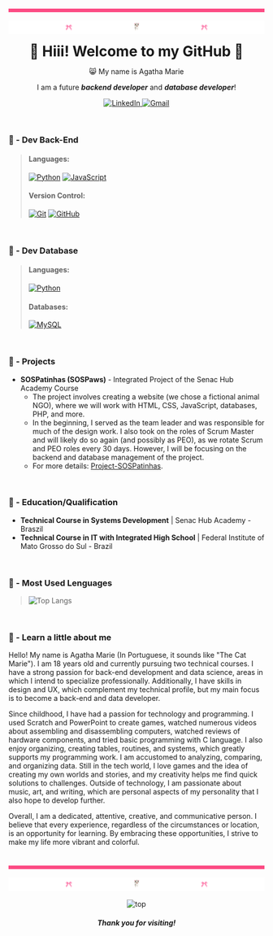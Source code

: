 <img src="div.png" alt="div">
<p align="center">
  <img src="header.png" alt="Logo">
</p>

<h1 align="center" style="margin: 0; padding: 0;">🌸 Hiii! Welcome to my GitHub 🌸</h1>

<p align="center">😸 My name is Agatha Marie</p>
<p align="center">I am a future <strong><em>backend developer</em></strong> and <strong><em>database developer</em></strong>!</p>

<p align="center">
  <a href="https://www.linkedin.com/in/agathamarie/">
    <img src="https://img.shields.io/badge/-LinkedIn-%230077B5?style=for-the-badge&logo=linkedin&logoColor=white" alt="LinkedIn">
  </a>
  <a href="mailto:agathaarantes06@gmail.com">
    <img src="https://img.shields.io/badge/Gmail-D14836?style=for-the-badge&logo=gmail&logoColor=white" alt="Gmail">
  </a>
</p>          


### 🍥 - Dev Back-End
> #### Languages:
> [![Python](https://img.shields.io/badge/Python-3776AB?logo=python&logoColor=fff&style=for-the-badge)](https://www.python.org/)
> [![JavaScript](https://img.shields.io/badge/JavaScript-F7DF1E?logo=javascript&logoColor=000&style=for-the-badge)](https://developer.mozilla.org/en-US/docs/Web/JavaScript)
> #### Version Control:
> [![Git](https://img.shields.io/badge/Git-F05032?logo=git&logoColor=fff&style=for-the-badge)](https://git-scm.com/)
> [![GitHub](https://img.shields.io/badge/GitHub-181717?logo=github&logoColor=fff&style=for-the-badge)](https://github.com/)

<br>

### 🍥 - Dev Database
> #### Languages:
> [![Python](https://img.shields.io/badge/Python-3776AB?logo=python&logoColor=fff&style=for-the-badge)](https://www.python.org/)
> #### Databases:
> [![MySQL](https://img.shields.io/badge/MySQL-4479A1?logo=mysql&logoColor=fff&style=for-the-badge)](https://www.mysql.com/)

<br>

### 🍥 - Projects
- **SOSPatinhas (SOSPaws)** - Integrated Project of the Senac Hub Academy Course
  - The project involves creating a website (we chose a fictional animal NGO), where we will work with HTML, CSS, JavaScript, databases, PHP, and more.
  - In the beginning, I served as the team leader and was responsible for much of the design work. I also took on the roles of Scrum Master and will likely do so again (and possibly as PEO), as we rotate Scrum and PEO roles every 30 days. However, I will be focusing on the backend and database management of the project.
  - For more details: [Project-SOSPatinhas](https://github.com/agathamarie/Project-SOSPatinhas.git).

<br>

### 🍥 - Education/Qualification
- **Technical Course in Systems Development** | Senac Hub Academy - Braszil
- **Technical Course in IT with Integrated High School** | Federal Institute of Mato Grosso do Sul - Brazil

<br>

### 🍥 - Most Used Lenguages
> ![Top Langs](https://github-readme-stats.vercel.app/api/top-langs/?username=agathamarie&layout=compact&title_color=FF69B4&text_color=FF69B4&bg_color=FFFFFF&hide_border=true)

<br>

### 🍥 - Learn a little about me
Hello! My name is Agatha Marie (In Portuguese, it sounds like "The Cat Marie"). I am 18 years old and currently pursuing two technical courses. I have a strong passion for back-end development and data science, areas in which I intend to specialize professionally. Additionally, I have skills in design and UX, which complement my technical profile, but my main focus is to become a back-end and data developer.

Since childhood, I have had a passion for technology and programming. I used Scratch and PowerPoint to create games, watched numerous videos about assembling and disassembling computers, watched reviews of hardware components, and tried basic programming with C language. I also enjoy organizing, creating tables, routines, and systems, which greatly supports my programming work. I am accustomed to analyzing, comparing, and organizing data. Still in the tech world, I love games and the idea of creating my own worlds and stories, and my creativity helps me find quick solutions to challenges. Outside of technology, I am passionate about music, art, and writing, which are personal aspects of my personality that I also hope to develop further.

Overall, I am a dedicated, attentive, creative, and communicative person. I believe that every experience, regardless of the circumstances or location, is an opportunity for learning. By embracing these opportunities, I strive to make my life more vibrant and colorful.

<br>
<img src="div.png" alt="div">
<p align="center">
  <img src="header.png" alt="Logo">
</p>

<p align="center">
  <img width="30%" src="https://i.pinimg.com/originals/23/13/68/2313681db980be7c3da4b5e04fac882e.gif" alt="top"/>
</p>
<h5 align="center">Thank you for visiting!</h5>
